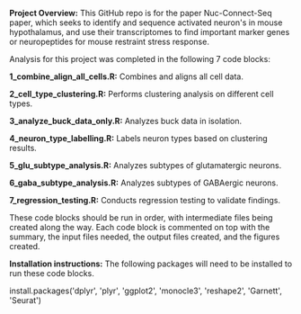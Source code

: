 **Project Overview:** This GitHub repo is for the paper Nuc-Connect-Seq paper, which seeks to identify and sequence activated neuron's in mouse hypothalamus, and use their transcriptomes to find important marker genes or neuropeptides for mouse restraint stress response.

Analysis for this project was completed in the following 7 code blocks:

**1_combine_align_all_cells.R:** Combines and aligns all cell data.

**2_cell_type_clustering.R:** Performs clustering analysis on different cell types.

**3_analyze_buck_data_only.R:** Analyzes buck data in isolation.

**4_neuron_type_labelling.R:** Labels neuron types based on clustering results.

**5_glu_subtype_analysis.R:** Analyzes subtypes of glutamatergic neurons.

**6_gaba_subtype_analysis.R:** Analyzes subtypes of GABAergic neurons.

**7_regression_testing.R:** Conducts regression testing to validate findings.

These code blocks should be run in order, with intermediate files being created along the way. Each code block is commented on top with the summary, the input files needed, the output files created, and the figures created. 

**Installation instructions:** The following packages will need to be installed to run these code blocks. 

  install.packages('dplyr', 'plyr', 'ggplot2', 'monocle3', 'reshape2', 'Garnett', 'Seurat')

